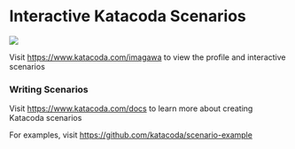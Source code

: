 # Interactive Katacoda Scenarios

[![](http://shields.katacoda.com/katacoda/imagawa/count.svg)](https://www.katacoda.com/imagawa "Get your profile on Katacoda.com")

Visit https://www.katacoda.com/imagawa to view the profile and interactive scenarios

### Writing Scenarios
Visit https://www.katacoda.com/docs to learn more about creating Katacoda scenarios

For examples, visit https://github.com/katacoda/scenario-example
